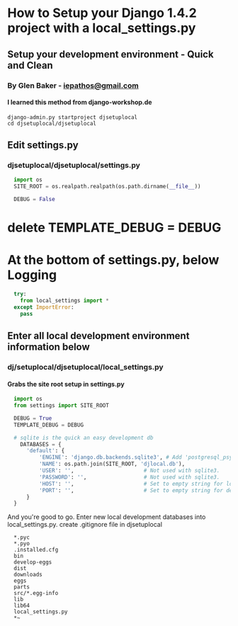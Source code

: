 # How to Setup your Django 1.4.2 project with a local_settings.py
## Setup your development environment - Quick and Clean
### By Glen Baker - iepathos@gmail.com
#### I learned this method from django-workshop.de

````shell
django-admin.py startproject djsetuplocal
cd djsetuplocal/djsetuplocal
````

## Edit settings.py
### djsetuplocal/djsetuplocal/settings.py
````python
  import os
  SITE_ROOT = os.realpath.realpath(os.path.dirname(__file__))

  DEBUG = False
````

# delete TEMPLATE_DEBUG = DEBUG

# At the bottom of settings.py, below Logging
````python
  try:
    from local_settings import *
  except ImportError:
    pass
````

## Enter all local development environment information below
### dj/setuplocal/djsetuplocal/local_settings.py
#### Grabs the site root setup in settings.py
````python
  import os
  from settings import SITE_ROOT

  DEBUG = True
  TEMPLATE_DEBUG = DEBUG

  # sqlite is the quick an easy development db
    DATABASES = {
      'default': {
          'ENGINE': 'django.db.backends.sqlite3', # Add 'postgresql_psycopg2', 'mysql', 'sqlite3' or 'oracle'.
          'NAME': os.path.join(SITE_ROOT, 'djlocal.db'),                      # Or path to database file if using sqlite3.
          'USER': '',                      # Not used with sqlite3.
          'PASSWORD': '',                  # Not used with sqlite3.
          'HOST': '',                      # Set to empty string for localhost. Not used with sqlite3.
          'PORT': '',                      # Set to empty string for default. Not used with sqlite3.
      }
  }
````

And you're good to go.  Enter new local development databases into local_settings.py.
create .gitignore file in djsetuplocal
````text
  *.pyc
  *.pyo
  .installed.cfg
  bin
  develop-eggs
  dist
  downloads
  eggs
  parts
  src/*.egg-info
  lib
  lib64
  local_settings.py
  *~
````
